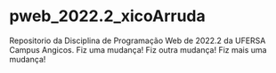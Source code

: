 # pweb_2022.2_xicoArruda
 Repositorio da Disciplina de Programação Web de 2022.2 da UFERSA Campus Angicos.
 Fiz uma mudança!
 Fiz outra mudança!
 Fiz mais uma mudança!
